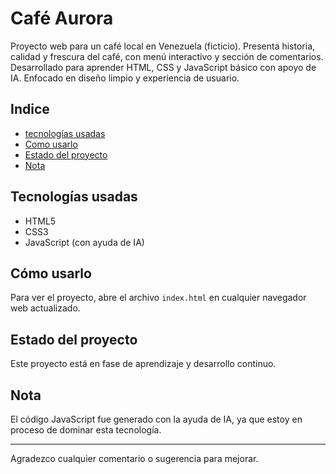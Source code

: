 # Café Aurora

Proyecto web para un café local en Venezuela (ficticio). Presenta historia, calidad y frescura del café, con menú interactivo y sección de comentarios. Desarrollado para aprender HTML, CSS y JavaScript básico con apoyo de IA. Enfocado en diseño limpio y experiencia de usuario.

## Indice
- [tecnologías usadas](#Tecnologías-usadas)
- [Como usarlo](#Como-usarlo)
- [Estado del proyecto](#Estado-del-proyecto)
- [Nota](#Nota)

## Tecnologías usadas

- HTML5
- CSS3
- JavaScript (con ayuda de IA)

## Cómo usarlo

Para ver el proyecto, abre el archivo `index.html` en cualquier navegador web actualizado.

## Estado del proyecto

Este proyecto está en fase de aprendizaje y desarrollo continuo.

## Nota

El código JavaScript fue generado con la ayuda de IA, ya que estoy en proceso de dominar esta tecnología.

---

Agradezco cualquier comentario o sugerencia para mejorar.
